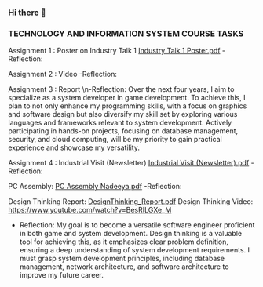 ### Hi there 👋

<!--
**deenadeeya/deenadeeya** is a ✨ _special_ ✨ repository because its `README.md` (this file) appears on your GitHub profile.

Here are some ideas to get you started:

- 🔭 I’m currently working on ...
- 🌱 I’m currently learning ...
- 👯 I’m looking to collaborate on ...
- 🤔 I’m looking for help with ...
- 💬 Ask me about ...
- 📫 How to reach me: ...
- 😄 Pronouns: ...
- ⚡ Fun fact: ...
-->

### TECHNOLOGY AND INFORMATION SYSTEM COURSE TASKS
Assignment 1 : Poster on Industry Talk 1
[Industry Talk 1 Poster.pdf](https://github.com/deenadeeya/deenadeeya/files/14115051/Industry.Talk.1.Poster.pdf)
-Reflection:

Assignment 2 : Video
-Reflection:

Assignment 3 : Report
\n-Reflection: Over the next four years, I aim to specialize as a system developer in game development. To achieve this, I plan to not only enhance my programming skills, with a focus on graphics and software design but also diversify my skill set by exploring various languages and frameworks relevant to system development. Actively participating in hands-on projects, focusing on database management, security, and cloud computing, will be my priority to gain practical experience and showcase my versatility.

Assignment 4 : Industrial Visit (Newsletter)
[Industrial Visit (Newsletter).pdf](https://github.com/deenadeeya/deenadeeya/files/14114997/Industrial.Visit.Newsletter.pdf)
-Reflection:

PC Assembly:
[PC Assembly Nadeeya.pdf](https://github.com/deenadeeya/deenadeeya/files/14114900/PC.Assembly.Nadeeya.pdf)
-Reflection:

Design Thinking Report:
[DesignThinking_Report.pdf](https://github.com/deenadeeya/deenadeeya/files/14114782/DesignThinking_Report.pdf)
Design Thinking Video:
https://www.youtube.com/watch?v=BesRILGXe_M
- Reflection: My goal is to become a versatile software engineer proficient in both game and system development. Design thinking is a valuable tool for achieving this, as it emphasizes clear problem definition, ensuring a deep understanding of system development requirements. I must grasp system development principles, including database management, network architecture, and software architecture to improve my future career.

